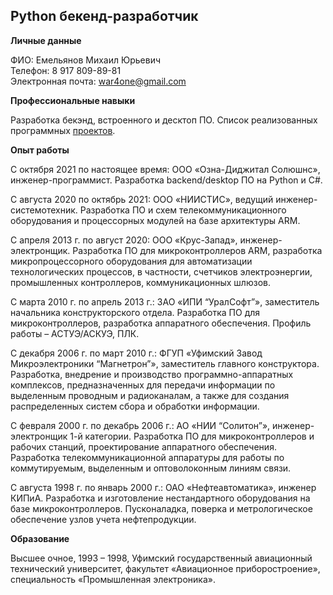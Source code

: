 ## Python бекенд-разработчик  

**Личные данные**  

ФИО: Емельянов Михаил Юрьевич  
Телефон: 8 917 809-89-81  
Электронная почта: war4one@gmail.com  

**Профессиональные навыки**  

Разработка бекэнд, встроенного и десктоп ПО. Список реализованных программных [проектов](https://github.com/amaargiru/cv/blob/master/completed_projects_ru.md).  

**Опыт работы**  

С октября 2021 по настоящее время: ООО «Озна-Диджитал Солюшнс», инженер-программист. Разработка backend/desktop ПО на Python и C#.  

С августа 2020 по октябрь 2021: ООО «НИИСТИС», ведущий инженер-системотехник. Разработка ПО и схем телекоммуникационного оборудования и процессорных модулей на базе архитектуры ARM.  

С апреля 2013 г. по август 2020: ООО «Крус-Запад», инженер-электронщик. Разработка ПО для микроконтроллеров ARM, разработка микропроцессорного оборудования для автоматизации технологических процессов, в частности, счетчиков электроэнергии, промышленных контроллеров, коммуникационных шлюзов.  

С марта 2010 г. по апрель 2013 г.: ЗАО «ИПИ “УралСофт”», заместитель начальника конструкторского отдела. Разработка ПО для микроконтроллеров, разработка аппаратного обеспечения. Профиль работы – АСТУЭ/АСКУЭ, ПЛК.  

С декабря 2006 г. по март 2010 г.: ФГУП «Уфимский Завод Микроэлектроники “Магнетрон”», заместитель главного конструктора. Разработка, внедрение и производство программно-аппаратных комплексов, предназначенных для передачи информации по выделенным проводным и радиоканалам, а также для создания распределенных систем сбора и обработки информации.  

С февраля 2000 г. по декабрь 2006 г.: АО «НИИ “Солитон”», инженер-электронщик 1-й категории. Разработка ПО для микроконтроллеров и рабочих станций, проектирование аппаратного обеспечения. Разработка телекоммуникационной аппаратуры для работы по коммутируемым, выделенным и оптоволоконным линиям связи.  

С августа 1998 г. по январь 2000 г.: ОАО «Нефтеавтоматика», инженер КИПиА. Разработка и изготовление нестандартного оборудования на базе микроконтроллеров. Пусконаладка, поверка и метрологическое обеспечение узлов учета нефтепродукции.  

**Образование**  

Высшее очное, 1993 – 1998, Уфимский государственный авиационный технический университет, факультет «Авиационное приборостроение», специальность «Промышленная электроника».  
